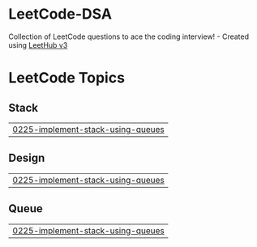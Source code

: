# LeetCode-DSA
Collection of LeetCode questions to ace the coding interview! - Created using [LeetHub v3](https://github.com/raphaelheinz/LeetHub-3.0)

<!---LeetCode Topics Start-->
# LeetCode Topics
## Stack
|  |
| ------- |
| [0225-implement-stack-using-queues](https://github.com/sujaljain/LeetCode-DSA/tree/master/0225-implement-stack-using-queues) |
## Design
|  |
| ------- |
| [0225-implement-stack-using-queues](https://github.com/sujaljain/LeetCode-DSA/tree/master/0225-implement-stack-using-queues) |
## Queue
|  |
| ------- |
| [0225-implement-stack-using-queues](https://github.com/sujaljain/LeetCode-DSA/tree/master/0225-implement-stack-using-queues) |
<!---LeetCode Topics End-->